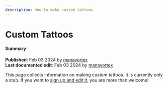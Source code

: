 ```yaml
---
description: How to make custom tattoos
---
```


# Custom Tattoos



#### Summary

**Published**: Feb 03 2024 by [manavortex](https://app.gitbook.com/u/NfZBoxGegfUqB33J9HXuCs6PVaC3 "mention")\
**Last documented edit**: Feb 03 2024 by [manavortex](https://app.gitbook.com/u/NfZBoxGegfUqB33J9HXuCs6PVaC3 "mention")

This page collects information on making custom tattoos. It is currently only a stub. If you want to [sign up and edit it](https://app.gitbook.com/invite/-MP5ijqI11FeeX7c8-N8/H70HZBOeUulIpkQnBLK7), you are more than welcome!
